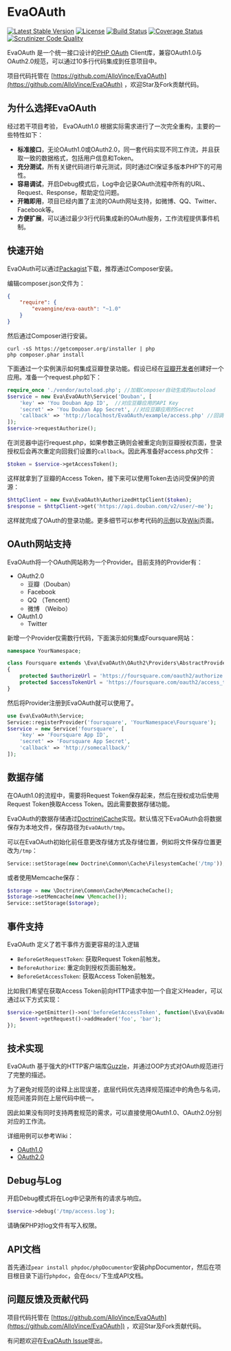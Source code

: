 EvaOAuth
=========

[![Latest Stable Version](https://poser.pugx.org/evaengine/eva-oauth/v/stable.svg)](https://packagist.org/packages/evaengine/eva-oauth)
[![License](https://poser.pugx.org/evaengine/eva-oauth/license.svg)](https://packagist.org/packages/evaengine/eva-oauth)
[![Build Status](https://travis-ci.org/AlloVince/EvaOAuth.svg?branch=feature%2Frefactoring)](https://travis-ci.org/AlloVince/EvaOAuth)
[![Coverage Status](https://coveralls.io/repos/AlloVince/EvaOAuth/badge.svg?branch=master)](https://coveralls.io/r/AlloVince/EvaOAuth?branch=master)
[![Scrutinizer Code Quality](https://scrutinizer-ci.com/g/AlloVince/EvaOAuth/badges/quality-score.png?b=master)](https://scrutinizer-ci.com/g/AlloVince/EvaOAuth/?branch=master)

EvaOAuth 是一个统一接口设计的[PHP OAuth](http://avnpc.com/pages/evaoauth) Client库，兼容OAuth1.0与OAuth2.0规范，可以通过10多行代码集成到任意项目中。

项目代码托管在 [https://github.com/AlloVince/EvaOAuth](https://github.com/AlloVince/EvaOAuth) ，欢迎Star及Fork贡献代码。

## 为什么选择EvaOAuth 

经过若干项目考验， EvaOAuth1.0 根据实际需求进行了一次完全重构，主要的一些特性如下：

- **标准接口**，无论OAuth1.0或OAuth2.0，同一套代码实现不同工作流，并且获取一致的数据格式，包括用户信息和Token。  
- **充分测试**，所有关键代码进行单元测试，同时通过CI保证多版本PHP下的可用性。 
- **容易调试**，开启Debug模式后，Log中会记录OAuth流程中所有的URL、Request、Response，帮助定位问题。
- **开箱即用**，项目已经内置了主流的OAuth网址支持，如微博、QQ、Twitter、Facebook等。
- **方便扩展**，可以通过最少3行代码集成新的OAuth服务，工作流程提供事件机制。 

## 快速开始

EvaOAuth可以通过[Packagist](https://packagist.org/packages/evaengine/eva-oauth)下载，推荐通过Composer安装。

编辑composer.json文件为：

``` json
{
    "require": {
        "evaengine/eva-oauth": "~1.0"
    }
}
```

然后通过Composer进行安装。

``` shell
curl -sS https://getcomposer.org/installer | php
php composer.phar install
```

下面通过一个实例演示如何集成豆瓣登录功能。假设已经在[豆瓣开发者](http://developers.douban.com)创建好一个应用。准备一个request.php如下：

``` php
require_once './vendor/autoload.php'; //加载Composer自动生成的autoload
$service = new Eva\EvaOAuth\Service('Douban', [
    'key' => 'You Douban App ID',  //对应豆瓣应用的API Key
    'secret' => 'You Douban App Secret', //对应豆瓣应用的Secret
    'callback' => 'http://localhost/EvaOAuth/example/access.php' //回调地址
]);
$service->requestAuthorize();
```

在浏览器中运行request.php，如果参数正确则会被重定向到豆瓣授权页面，登录授权后会再次重定向回我们设置的`callback`。因此再准备好access.php文件：

``` php
$token = $service->getAccessToken();
```

这样就拿到了豆瓣的Access Token，接下来可以使用Token去访问受保护的资源：

``` php
$httpClient = new Eva\EvaOAuth\AuthorizedHttpClient($token);
$response = $httpClient->get('https://api.douban.com/v2/user/~me');
```
 
这样就完成了OAuth的登录功能。更多细节可以参考代码的[示例](https://github.com/AlloVince/EvaOAuth/tree/master/examples)以及[Wiki](https://github.com/AlloVince/EvaOAuth/wiki)页面。

## OAuth网站支持

EvaOAuth将一个OAuth网站称为一个Provider。目前支持的Provider有：

- OAuth2.0
  - 豆瓣（Douban）
  - Facebook
  - QQ （Tencent）
  - 微博 （Weibo）
- OAuth1.0
  - Twitter
  
新增一个Provider仅需数行代码，下面演示如何集成Foursquare网站：


``` php
namespace YourNamespace;

class Foursquare extends \Eva\EvaOAuth\OAuth2\Providers\AbstractProvider
{
    protected $authorizeUrl = 'https://foursquare.com/oauth2/authorize';
    protected $accessTokenUrl = 'https://foursquare.com/oauth2/access_token';
}
```

然后将Provider注册到EvaOAuth就可以使用了。

``` php
use Eva\EvaOAuth\Service;
Service::registerProvider('foursquare', 'YourNamespace\Foursquare');
$service = new Service('foursquare', [
    'key' => 'Foursquare App ID',
    'secret' => 'Foursquare App Secret',
    'callback' => 'http://somecallback/'
]);
```

## 数据存储

在OAuth1.0的流程中，需要将Request Token保存起来，然后在授权成功后使用Request Token换取Access Token。因此需要数据存储功能。

EvaOAuth的数据存储通过[Doctrine\Cache](https://github.com/doctrine/cache)实现。默认情况下EvaOAuth会将数据保存为本地文件，保存路径为`EvaOAuth/tmp`。

可以在EvaOAuth初始化前任意更改存储方式及存储位置，例如将文件保存位置更改为`/tmp`：

``` php
Service::setStorage(new Doctrine\Common\Cache\FilesystemCache('/tmp'));
```

或者使用Memcache保存：

``` php
$storage = new \Doctrine\Common\Cache\MemcacheCache();
$storage->setMemcache(new \Memcache());
Service::setStorage($storage);
```

## 事件支持

EvaOAuth 定义了若干事件方面更容易的注入逻辑

- `BeforeGetRequestToken`: 获取Request Token前触发。
- `BeforeAuthorize`: 重定向到授权页面前触发。
- `BeforeGetAccessToken`: 获取Access Token前触发。

比如我们希望在获取Access Token前向HTTP请求中加一个自定义Header，可以通过以下方式实现：

``` php
$service->getEmitter()->on('beforeGetAccessToken', function(\Eva\EvaOAuth\Events\BeforeGetAccessToken $event) {
    $event->getRequest()->addHeader('foo', 'bar');
});
```

## 技术实现

EvaOAuth 基于强大的HTTP客户端库[Guzzle](https://github.com/guzzle/guzzle)，并通过OOP方式对OAuth规范进行了完整的描述。

为了避免对规范的诠释上出现误差，底层代码优先选择规范描述中的角色与名词，规范间差异则在上层代码中统一。

因此如果没有同时支持两套规范的需求，可以直接使用OAuth1.0、OAuth2.0分别对应的工作流。

详细用例可以参考Wiki：
 
- [OAuth1.0](https://github.com/AlloVince/EvaOAuth/wiki/OAuth1.0-Specification-Implementation)
- [OAuth2.0](https://github.com/AlloVince/EvaOAuth/wiki/OAuth2.0-Specification-Implementation)

## Debug与Log

开启Debug模式将在Log中记录所有的请求与响应。

``` php
$service->debug('/tmp/access.log');
```

请确保PHP对log文件有写入权限。

## API文档

首先通过`pear install phpdoc/phpDocumentor`安装phpDocumentor，然后在项目根目录下运行`phpdoc`，会在`docs/`下生成API文档。

## 问题反馈及贡献代码

项目代码托管在 [https://github.com/AlloVince/EvaOAuth](https://github.com/AlloVince/EvaOAuth]) ，欢迎Star及Fork贡献代码。

有问题欢迎在[EvaOAuth Issue](https://github.com/AlloVince/EvaOAuth/issues)提出。

